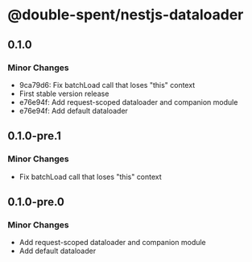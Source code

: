 # @double-spent/nestjs-dataloader

## 0.1.0

### Minor Changes

- 9ca79d6: Fix batchLoad call that loses "this" context
- First stable version release
- e76e94f: Add request-scoped dataloader and companion module
- e76e94f: Add default dataloader

## 0.1.0-pre.1

### Minor Changes

- Fix batchLoad call that loses "this" context

## 0.1.0-pre.0

### Minor Changes

- Add request-scoped dataloader and companion module
- Add default dataloader
